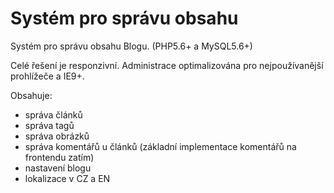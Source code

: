 # Systém pro správu obsahu

Systém pro správu obsahu Blogu.
(PHP5.6+ a MySQL5.6+)

Celé řešení je responzivní.
Administrace optimalizována pro nejpoužívanější prohlížeče a IE9+.

Obsahuje:
- správa článků
- správa tagů
- správa obrázků
- správa komentářů u článků (základní implementace komentářů na frontendu zatím)
- nastavení blogu
- lokalizace v CZ a EN